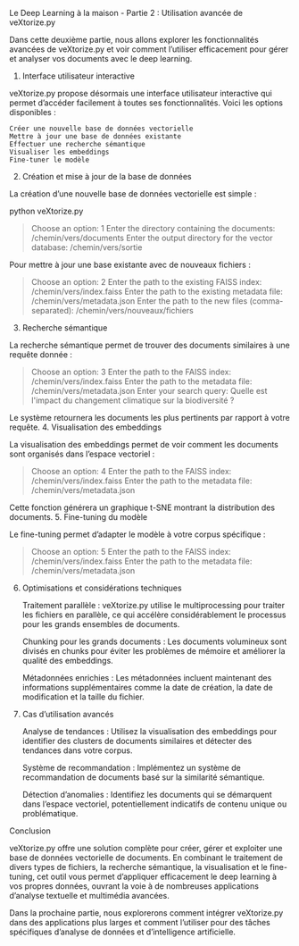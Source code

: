 Le Deep Learning à la maison - Partie 2 : Utilisation avancée de veXtorize.py

Dans cette deuxième partie, nous allons explorer les fonctionnalités avancées de veXtorize.py et voir comment l’utiliser efficacement pour gérer et analyser vos documents avec le deep learning.
1. Interface utilisateur interactive

veXtorize.py propose désormais une interface utilisateur interactive qui permet d’accéder facilement à toutes ses fonctionnalités. Voici les options disponibles :

    Créer une nouvelle base de données vectorielle
    Mettre à jour une base de données existante
    Effectuer une recherche sémantique
    Visualiser les embeddings
    Fine-tuner le modèle

2. Création et mise à jour de la base de données

La création d’une nouvelle base de données vectorielle est simple :

python veXtorize.py
> Choose an option: 1
> Enter the directory containing the documents: /chemin/vers/documents
> Enter the output directory for the vector database: /chemin/vers/sortie

Pour mettre à jour une base existante avec de nouveaux fichiers :

> Choose an option: 2
> Enter the path to the existing FAISS index: /chemin/vers/index.faiss
> Enter the path to the existing metadata file: /chemin/vers/metadata.json
> Enter the path to the new files (comma-separated): /chemin/vers/nouveaux/fichiers

3. Recherche sémantique

La recherche sémantique permet de trouver des documents similaires à une requête donnée :

> Choose an option: 3
> Enter the path to the FAISS index: /chemin/vers/index.faiss
> Enter the path to the metadata file: /chemin/vers/metadata.json
> Enter your search query: Quelle est l'impact du changement climatique sur la biodiversité ?

Le système retournera les documents les plus pertinents par rapport à votre requête.
4. Visualisation des embeddings

La visualisation des embeddings permet de voir comment les documents sont organisés dans l’espace vectoriel :

> Choose an option: 4
> Enter the path to the FAISS index: /chemin/vers/index.faiss
> Enter the path to the metadata file: /chemin/vers/metadata.json

Cette fonction générera un graphique t-SNE montrant la distribution des documents.
5. Fine-tuning du modèle

Le fine-tuning permet d’adapter le modèle à votre corpus spécifique :

> Choose an option: 5
> Enter the path to the FAISS index: /chemin/vers/index.faiss
> Enter the path to the metadata file: /chemin/vers/metadata.json

6. Optimisations et considérations techniques

    Traitement parallèle : veXtorize.py utilise le multiprocessing pour traiter les fichiers en parallèle, ce qui accélère considérablement le processus pour les grands ensembles de documents.

    Chunking pour les grands documents : Les documents volumineux sont divisés en chunks pour éviter les problèmes de mémoire et améliorer la qualité des embeddings.

    Métadonnées enrichies : Les métadonnées incluent maintenant des informations supplémentaires comme la date de création, la date de modification et la taille du fichier.

7. Cas d’utilisation avancés

    Analyse de tendances : Utilisez la visualisation des embeddings pour identifier des clusters de documents similaires et détecter des tendances dans votre corpus.

    Système de recommandation : Implémentez un système de recommandation de documents basé sur la similarité sémantique.

    Détection d’anomalies : Identifiez les documents qui se démarquent dans l’espace vectoriel, potentiellement indicatifs de contenu unique ou problématique.

Conclusion

veXtorize.py offre une solution complète pour créer, gérer et exploiter une base de données vectorielle de documents. En combinant le traitement de divers types de fichiers, la recherche sémantique, la visualisation et le fine-tuning, cet outil vous permet d’appliquer efficacement le deep learning à vos propres données, ouvrant la voie à de nombreuses applications d’analyse textuelle et multimédia avancées.

Dans la prochaine partie, nous explorerons comment intégrer veXtorize.py dans des applications plus larges et comment l’utiliser pour des tâches spécifiques d’analyse de données et d’intelligence artificielle.
